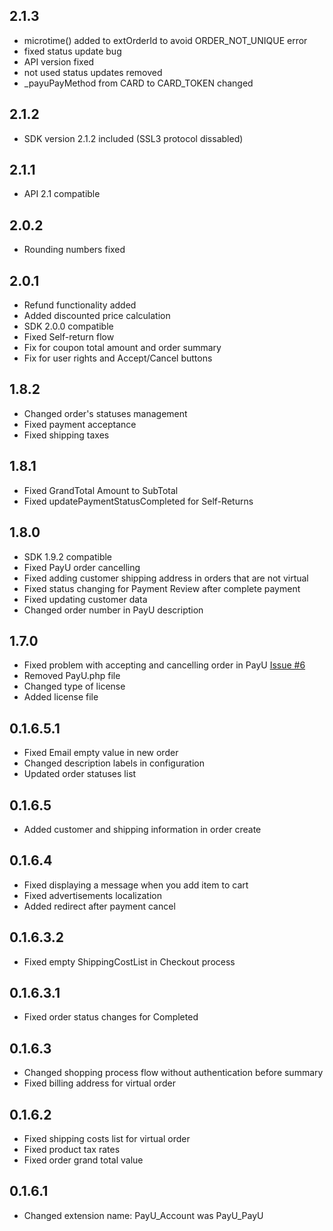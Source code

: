 ## 2.1.3
 * microtime() added to extOrderId to avoid ORDER_NOT_UNIQUE error
 * fixed status update bug
 * API version fixed
 * not used status updates removed
 * _payuPayMethod from CARD to CARD_TOKEN changed

## 2.1.2
 * SDK version 2.1.2 included (SSL3 protocol dissabled)

## 2.1.1
* API 2.1 compatible

## 2.0.2
* Rounding numbers fixed

## 2.0.1
* Refund functionality added
* Added discounted price calculation
* SDK 2.0.0 compatible
* Fixed Self-return flow
* Fix for coupon total amount and order summary
* Fix for user rights and Accept/Cancel buttons


## 1.8.2
* Changed order's statuses management
* Fixed payment acceptance
* Fixed shipping taxes

## 1.8.1
* Fixed GrandTotal Amount to SubTotal
* Fixed updatePaymentStatusCompleted for Self-Returns

## 1.8.0
* SDK 1.9.2 compatible
* Fixed PayU order cancelling
* Fixed adding customer shipping address in orders that are not virtual
* Fixed status changing for Payment Review after complete payment
* Fixed updating customer data
* Changed order number in  PayU description

## 1.7.0
* Fixed problem with accepting and cancelling order in PayU [Issue #6](https://github.com/PayU/plugin_magento_160/issues/6)
* Removed PayU.php file
* Changed type of license
* Added license file

## 0.1.6.5.1
* Fixed Email empty value in new order
* Changed description labels in configuration
* Updated order statuses list

## 0.1.6.5
* Added customer and shipping information in order create

## 0.1.6.4
* Fixed displaying a message when you add item to cart
* Fixed advertisements localization
* Added redirect after payment cancel

## 0.1.6.3.2
* Fixed empty ShippingCostList in Checkout process

## 0.1.6.3.1
* Fixed order status changes for Completed

## 0.1.6.3
* Changed shopping process flow without authentication before summary
* Fixed billing address for virtual order

## 0.1.6.2
* Fixed shipping costs list for virtual order
* Fixed product tax rates
* Fixed order grand total value

## 0.1.6.1
* Changed extension name: PayU_Account was PayU_PayU
